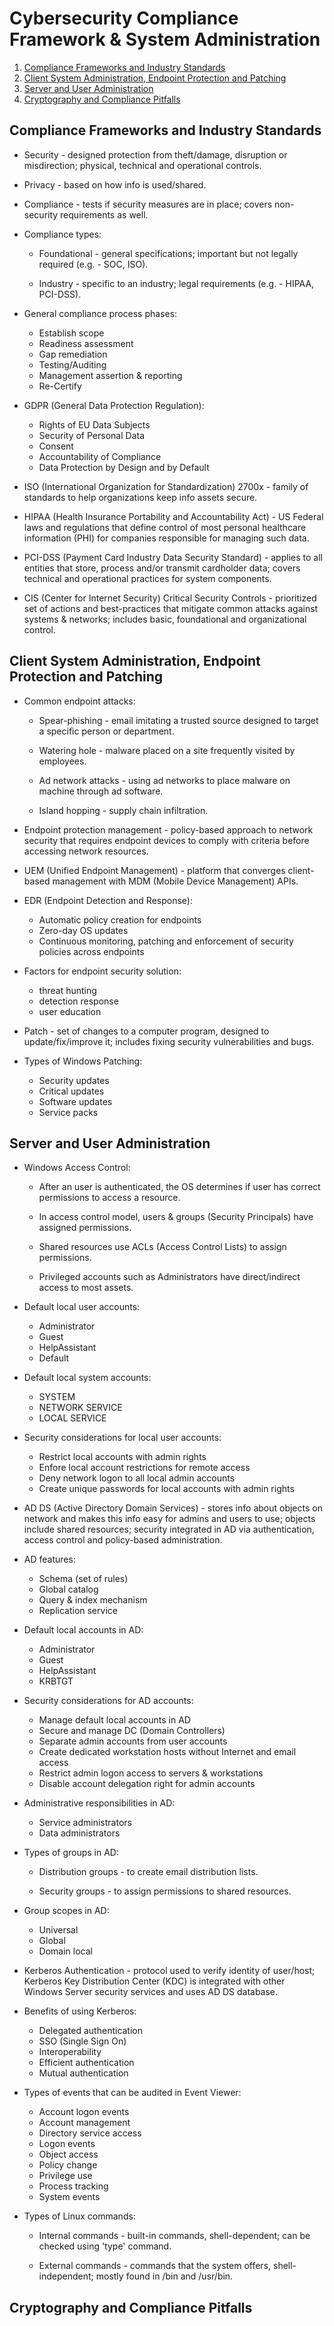 # Cybersecurity Compliance Framework & System Administration

1. [Compliance Frameworks and Industry Standards](#compliance-frameworks-and-industry-standards)
2. [Client System Administration, Endpoint Protection and Patching](#client-system-administration-endpoint-protection-and-patching)
3. [Server and User Administration](#server-and-user-administration)
4. [Cryptography and Compliance Pitfalls](#cryptography-and-compliance-pitfalls)

## Compliance Frameworks and Industry Standards

* Security - designed protection from theft/damage, disruption or misdirection; physical, technical and operational controls.

* Privacy - based on how info is used/shared.

* Compliance - tests if security measures are in place; covers non-security requirements as well.

* Compliance types:

  * Foundational - general specifications; important but not legally required (e.g. - SOC, ISO).

  * Industry - specific to an industry; legal requirements (e.g. - HIPAA, PCI-DSS).

* General compliance process phases:

  * Establish scope
  * Readiness assessment
  * Gap remediation
  * Testing/Auditing
  * Management assertion & reporting
  * Re-Certify

* GDPR (General Data Protection Regulation):

  * Rights of EU Data Subjects
  * Security of Personal Data
  * Consent
  * Accountability of Compliance
  * Data Protection by Design and by Default

* ISO (International Organization for Standardization) 2700x - family of standards to help organizations keep info assets secure.

* HIPAA (Health Insurance Portability and Accountability Act) - US Federal laws and regulations that define control of most personal healthcare information (PHI) for companies responsible for managing such data.

* PCI-DSS (Payment Card Industry Data Security Standard) - applies to all entities that store, process and/or transmit cardholder data; covers technical and operational practices for system components.

* CIS (Center for Internet Security) Critical Security Controls - prioritized set of actions and best-practices that mitigate common attacks against systems & networks; includes basic, foundational and organizational control.

## Client System Administration, Endpoint Protection and Patching

* Common endpoint attacks:

  * Spear-phishing - email imitating a trusted source designed to target a specific person or department.

  * Watering hole - malware placed on a site frequently visited by employees.

  * Ad network attacks - using ad networks to place malware on machine through ad software.

  * Island hopping - supply chain infiltration.

* Endpoint protection management - policy-based approach to network security that requires endpoint devices to comply with criteria before accessing network resources.

* UEM (Unified Endpoint Management) - platform that converges client-based management with MDM (Mobile Device Management) APIs.

* EDR (Endpoint Detection and Response):

  * Automatic policy creation for endpoints
  * Zero-day OS updates
  * Continuous monitoring, patching and enforcement of security policies across endpoints

* Factors for endpoint security solution:

  * threat hunting
  * detection response
  * user education

* Patch - set of changes to a computer program, designed to update/fix/improve it; includes fixing security vulnerabilities and bugs.

* Types of Windows Patching:

  * Security updates
  * Critical updates
  * Software updates
  * Service packs

## Server and User Administration

* Windows Access Control:

  * After an user is authenticated, the OS determines if user has correct permissions to access a resource.

  * In access control model, users & groups (Security Principals) have assigned permissions.

  * Shared resources use ACLs (Access Control Lists) to assign permissions.

  * Privileged accounts such as Administrators have direct/indirect access to most assets.

* Default local user accounts:

  * Administrator
  * Guest
  * HelpAssistant
  * Default

* Default local system accounts:

  * SYSTEM
  * NETWORK SERVICE
  * LOCAL SERVICE

* Security considerations for local user accounts:

  * Restrict local accounts with admin rights
  * Enfore local account restrictions for remote access
  * Deny network logon to all local admin accounts
  * Create unique passwords for local accounts with admin rights

* AD DS (Active Directory Domain Services) - stores info about objects on network and makes this info easy for admins and users to use; objects include shared resources; security integrated in AD via authentication, access control and policy-based administration.

* AD features:

  * Schema (set of rules)
  * Global catalog
  * Query & index mechanism
  * Replication service

* Default local accounts in AD:

  * Administrator
  * Guest
  * HelpAssistant
  * KRBTGT

* Security considerations for AD accounts:

  * Manage default local accounts in AD
  * Secure and manage DC (Domain Controllers)
  * Separate admin accounts from user accounts
  * Create dedicated workstation hosts without Internet and email access
  * Restrict admin logon access to servers & workstations
  * Disable account delegation right for admin accounts

* Administrative responsibilities in AD:

  * Service administrators
  * Data administrators

* Types of groups in AD:

  * Distribution groups - to create email distribution lists.

  * Security groups - to assign permissions to shared resources.

* Group scopes in AD:

  * Universal
  * Global
  * Domain local

* Kerberos Authentication - protocol used to verify identity of user/host; Kerberos Key Distribution Center (KDC) is integrated with other Windows Server security services and uses AD DS database.

* Benefits of using Kerberos:

  * Delegated authentication
  * SSO (Single Sign On)
  * Interoperability
  * Efficient authentication
  * Mutual authentication

* Types of events that can be audited in Event Viewer:

  * Account logon events
  * Account management
  * Directory service access
  * Logon events
  * Object access
  * Policy change
  * Privilege use
  * Process tracking
  * System events

* Types of Linux commands:

  * Internal commands - built-in commands, shell-dependent; can be checked using 'type' command.

  * External commands - commands that the system offers, shell-independent; mostly found in /bin and /usr/bin.

## Cryptography and Compliance Pitfalls
